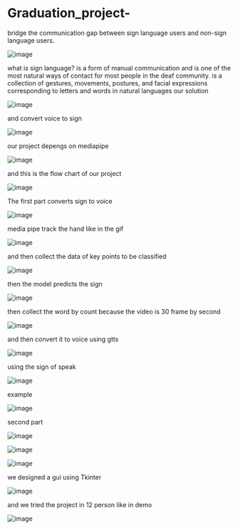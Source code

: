 # Graduation_project-
bridge the communication gap between sign language users and non-sign language users.

![image](https://github.com/Ali-Abozaid/Graduation_project-/assets/69512058/ecfaf430-552f-4ae5-b514-a0a12b0d54fd)

what is sign language?
is a form of manual communication and is one of the most natural ways of contact for most people in the deaf community.
is a collection of gestures, movements, postures, and facial expressions corresponding to letters and words in natural languages
our solution

![image](https://github.com/Ali-Abozaid/Graduation_project-/assets/69512058/350c0123-1ee0-47e0-b142-07c8bf3efa8c)

and convert voice to sign 

![image](https://github.com/Ali-Abozaid/Graduation_project-/assets/69512058/b30513c0-33c7-4d1a-82a2-4a49dc6a74ef)

our project depengs on mediapipe

![image](https://github.com/Ali-Abozaid/Graduation_project-/assets/69512058/e70aef54-a869-4ff7-8749-18233fd8cc3e)

and this is the flow chart of our project 

![image](https://github.com/Ali-Abozaid/Graduation_project-/assets/69512058/05f31db4-d861-44ce-8fff-81b714466ffc)

The first part converts sign to voice 

![image](https://github.com/Ali-Abozaid/Graduation_project-/assets/69512058/d62b2c18-49e1-4c49-b02c-060536513bbf)

media pipe track the hand like in the gif

![image](https://github.com/Ali-Abozaid/Graduation_project-/assets/69512058/e3bb233e-765b-40f3-86fe-2882f2043b22)

and then collect the data of key points to be classified 

![image](https://github.com/Ali-Abozaid/Graduation_project-/assets/69512058/165d4f97-c90b-4bd9-aba9-92257b3a59a8)

then the model predicts the sign 

![image](https://github.com/Ali-Abozaid/Graduation_project-/assets/69512058/d4d5c4d3-322b-4692-b017-469385f6adc6)

then collect the word by count because the video is 30 frame by second

![image](https://github.com/Ali-Abozaid/Graduation_project-/assets/69512058/bebc3e34-e972-443c-8a96-4e96599897c9)

and then convert it to voice using gtts

![image](https://github.com/Ali-Abozaid/Graduation_project-/assets/69512058/0650d8d7-94f1-4c31-b825-d6f2f3f5bb4b)

using the sign of speak 

![image](https://github.com/Ali-Abozaid/Graduation_project-/assets/69512058/63a10ceb-33e2-46d9-a846-a961b618ecc4)

example

![image](https://github.com/Ali-Abozaid/Graduation_project-/assets/69512058/03a8507b-ab8a-45af-801d-020b3d0a63fe)

second part 

![image](https://github.com/Ali-Abozaid/Graduation_project-/assets/69512058/5413642a-807b-42e0-a949-ecce8f36b8f9)

![image](https://github.com/Ali-Abozaid/Graduation_project-/assets/69512058/7b151378-1423-4d54-a815-dfe27dde9373)

![image](https://github.com/Ali-Abozaid/Graduation_project-/assets/69512058/f1f587c9-921f-471f-99d1-bf6df594aee8)

we designed a gui using Tkinter

![image](https://github.com/Ali-Abozaid/Graduation_project-/assets/69512058/3dfd2cab-9a9b-4cf3-8e14-6188d66ff746)

 and we tried the project in 12 person like in demo

![image](https://github.com/Ali-Abozaid/Graduation_project-/assets/69512058/02e91716-2169-4113-ac2b-1411986365fe)












